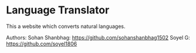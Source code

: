 # Language Translator

This a website which converts natural languages.

Authors:
Sohan Shanbhag: https://github.com/sohanshanbhag1502
Soyel G: https://github.com/soyel1806
